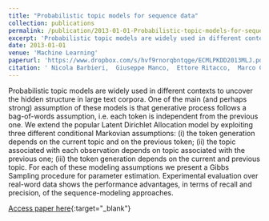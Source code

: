 ```yaml
---
title: "Probabilistic topic models for sequence data"
collection: publications
permalink: /publication/2013-01-01-Probabilistic-topic-models-for-sequence-data
excerpt: 'Probabilistic topic models are widely used in different contexts to uncover the hidden structure in large text corpora. One of the main (and perhaps strong) assumption of these models is that generative process follows a bag-of-words assumption, i.e. each token is independent from the previous one. We extend the popular Latent Dirichlet Allocation model by exploiting three different conditional Markovian assumptions: (i) the token generation depends on the current topic and on the previous token; (ii) the topic associated with each observation depends on topic associated with the previous one; (iii) the token generation depends on the current and previous topic. For each of these modeling assumptions we present a Gibbs Sampling procedure for parameter estimation. Experimental evaluation over real-word data shows the performance advantages, in terms of recall and precision, of the sequence-modeling approaches.'
date: 2013-01-01
venue: 'Machine Learning'
paperurl: 'https://www.dropbox.com/s/hvf9rnorqbntqge/ECMLPKDD2013MLJ.pdf?dl=0'
citation: ' Nicola Barbieri,  Giuseppe Manco,  Ettore Ritacco,  Marco Carnuccio,  Antonio Bevacqua, &quot;Probabilistic topic models for sequence data.&quot; Machine Learning, 2013.'
---
```

Probabilistic topic models are widely used in different contexts to uncover the hidden structure in large text corpora. One of the main (and perhaps strong) assumption of these models is that generative process follows a bag-of-words assumption, i.e. each token is independent from the previous one. We extend the popular Latent Dirichlet Allocation model by exploiting three different conditional Markovian assumptions: (i) the token generation depends on the current topic and on the previous token; (ii) the topic associated with each observation depends on topic associated with the previous one; (iii) the token generation depends on the current and previous topic. For each of these modeling assumptions we present a Gibbs Sampling procedure for parameter estimation. Experimental evaluation over real-word data shows the performance advantages, in terms of recall and precision, of the sequence-modeling approaches.

[Access paper here](https://www.dropbox.com/s/hvf9rnorqbntqge/ECMLPKDD2013MLJ.pdf?dl=0){:target="_blank"}
